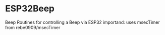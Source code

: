 # ESP32Beep
Beep Routines for controlling a Beep via ESP32
importand: uses msecTimer from rebe0909/msecTimer
